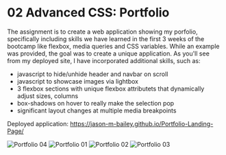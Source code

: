 # 02 Advanced CSS: Portfolio

The assignment is to create a web application showing my porfolio, specifically including skills we have learned in the first 3 weeks of the bootcamp like flexbox, media queries and CSS variables. While an example was provided, the goal was to create a unique application. As you'll see from my deployed site, I have incorporated additional skills, such as: 

- javascript to hide/unhide header and navbar on scroll 
- javascript to showcase images via lightbox
- 3 flexbox sections with unique flexbox attributets that dynamically adjust sizes, columns
- box-shadows on hover to really make the selection pop
- significant layout changes at multiple media breakpoints


Deployed application: https://jason-m-bailey.github.io/Portfolio-Landing-Page/

![Portfolio 04](https://user-images.githubusercontent.com/23285473/117552730-48633980-b01b-11eb-9156-c6cee21a2ae7.jpg)
![Portfolio 01](https://user-images.githubusercontent.com/23285473/117552731-48633980-b01b-11eb-83a5-2dc55a0aeec9.jpg)
![Portfolio 02](https://user-images.githubusercontent.com/23285473/117552732-48fbd000-b01b-11eb-9045-5034e7fe4595.jpg)
![Portfolio 03](https://user-images.githubusercontent.com/23285473/117552733-48fbd000-b01b-11eb-947f-7117c51a34e9.jpg)
